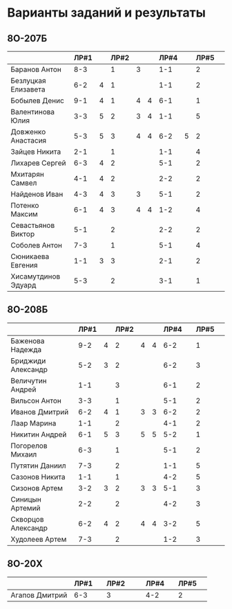 # Варианты заданий и результаты

## 8О-207Б
|                     | ЛР#1 |   | ЛР#2 |   |   | ЛР#4 |   | ЛР#5 |   |
|---------------------|------|---|------|---|---|------|---|------|---|
| Баранов Антон       | 8-3  |   |  1   | 3 |   |  1-1 |   |  2   |   |
| Безлуцкая Елизавета | 6-2  | 4 |  1   |   |   |  1-1 |   |  2   |   |
| Бобылев Денис       | 9-1  | 4 |  1   | 4 | 4 |  6-1 |   |  1   |   |
| Валентинова Юлия    | 3-3  | 5 |  2   | 3 | 4 |  1-1 |   |  5   |   |
| Довженко Анастасия  | 5-3  | 5 |  3   | 4 | 4 |  6-2 | 5 |  2   |   |
| Зайцев Никита       | 2-1  |   |  1   |   |   |  1-1 |   |  4   |   |
| Лихарев Сергей      | 6-3  | 4 |  2   |   |   |  5-1 |   |  2   |   |
| Мхитарян Самвел     | 4-1  | 4 |  2   |   |   |  2-2 |   |  2   |   |
| Найденов Иван       | 4-3  | 4 |  3   | 3 |   |  5-1 |   |  2   |   |
| Потенко Максим      | 6-1  | 4 |  3   | 4 | 4 |  1-2 |   |  4   |   |
| Севастьянов Виктор  | 5-1  |   |  2   |   |   |  2-2 |   |  2   |   |
| Соболев Антон       | 7-3  |   |  1   |   |   |  5-1 |   |  4   |   |
| Сюникаева Евгения   | 1-1  | 3 |  3   |   |   |  2-1 |   |  2   |   |
| Хисамутдинов Эдуард | 5-3  |   |  2   |   |   |  3-1 |   |  1   |   |

## 8О-208Б
|                     | ЛР#1 |   | ЛР#2 |   |   | ЛР#4 |   | ЛР#5 |   |
|---------------------|------|---|------|---|---|------|---|------|---|
| Баженова Надежда    | 9-2  | 4 |  2   | 4 | 4 |  6-2 |   |  1   |   |
| Бриджиди Александр  | 5-2  | 3 |  2   |   |   |  6-2 |   |  3   |   |
| Величутин Андрей    | 1-1  |   |  3   |   |   |  6-1 |   |  2   |   |
| Вильсон Антон       | 3-3  |   |  1   |   |   |  5-1 |   |  2   |   |
| Иванов Дмитрий      | 6-2  | 4 |  1   | 3 | 3 |  6-2 |   |  2   |   |
| Лаар Марина         | 1-1  |   |  2   |   |   |  4-1 |   |  2   |   |
| Никитин Андрей      | 6-1  | 5 |  3   | 5 | 5 |  5-2 |   |  1   |   |
| Погорелов Михаил    | 6-3  |   |  1   |   |   |  5-1 |   |  2   |   |
| Путятин Даниил      | 7-3  |   |  2   |   |   |  1-1 |   |  5   |   |
| Сазонов Никита      | 1-1  |   |  1   |   |   |  4-2 |   |  5   |   |
| Сизонов Артем       | 3-2  | 3 |  2   | 3 | 3 |  5-1 |   |  3   |   |
| Синицын Артемий     | 2-2  |   |  2   |   |   |  4-2 |   |  3   |   |
| Скворцов Александр  | 6-2  | 4 |  2   | 4 | 4 |  3-2 |   |  5   |   |
| Худолеев Артем      | 7-3  |   |  2   |   |   |  1-2 |   |  3   |   |

## 8О-20X
|                     | ЛР#1 |   | ЛР#2 |   |   | ЛР#4 |   | ЛР#5 |   |
|---------------------|------|---|------|---|---|------|---|------|---|
| Агапов Дмитрий      | 6-3  |   |  3   |   |   |  4-2 |   |  2   |   |
